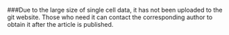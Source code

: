 ###Due to the large size of single cell data, it has not been uploaded to the git website. Those who need it can contact the corresponding author to obtain it after the article is published.

